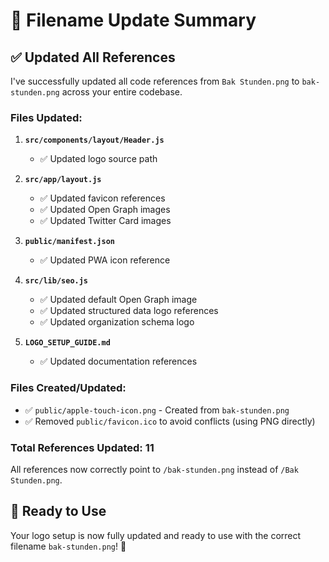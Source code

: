 # 📝 Filename Update Summary

## ✅ Updated All References

I've successfully updated all code references from `Bak Stunden.png` to `bak-stunden.png` across your entire codebase.

### **Files Updated:**

1. **`src/components/layout/Header.js`**
   - ✅ Updated logo source path

2. **`src/app/layout.js`**
   - ✅ Updated favicon references
   - ✅ Updated Open Graph images
   - ✅ Updated Twitter Card images

3. **`public/manifest.json`**
   - ✅ Updated PWA icon reference

4. **`src/lib/seo.js`**
   - ✅ Updated default Open Graph image
   - ✅ Updated structured data logo references
   - ✅ Updated organization schema logo

5. **`LOGO_SETUP_GUIDE.md`**
   - ✅ Updated documentation references

### **Files Created/Updated:**
- ✅ `public/apple-touch-icon.png` - Created from `bak-stunden.png`
- ✅ Removed `public/favicon.ico` to avoid conflicts (using PNG directly)

### **Total References Updated: 11**

All references now correctly point to `/bak-stunden.png` instead of `/Bak Stunden.png`.

## 🚀 Ready to Use

Your logo setup is now fully updated and ready to use with the correct filename `bak-stunden.png`! 🎉
